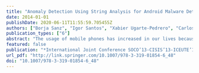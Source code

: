 ```yaml
---
title: "Anomaly Detection Using String Analysis for Android Malware Detection"
date: 2014-01-01
publishDate: 2020-06-11T11:55:59.705455Z
authors: ["Borja Sanz", "Igor Santos", "Xabier Ugarte-Pedrero", "Carlos Laorden", "Javier Nieves", "Pablo García Bringas"]
publication_types: ["6"]
abstract: "The usage of mobile phones has increased in our lives because they oﬀer nearly the same functionality as a personal computer. Speciﬁcally, Android is one of the most widespread mobile operating systems. Indeed, its app store is one of the most visited and the number of applications available for this platform has also increased. However, as it happens with any popular service, it is prone to misuse, and the number of malware samples has increased dramatically in the last months. Thus, we propose a new method based on anomaly detection that extracts the strings contained in application ﬁles in order to detect malware."
featured: false
publication: "*International Joint Conference SOCO’13-CISIS’13-ICEUTE’13*"
url_pdf: "http://link.springer.com/10.1007/978-3-319-01854-6_48"
doi: "10.1007/978-3-319-01854-6_48"
---
```


